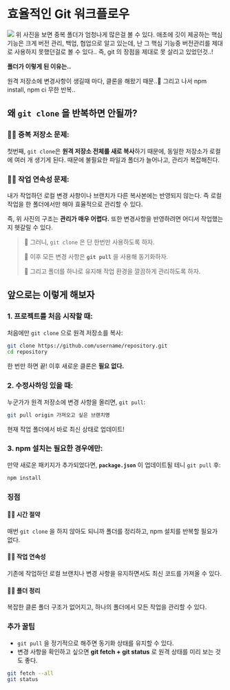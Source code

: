 효율적인 Git 워크플로우
===

![](https://private-user-images.githubusercontent.com/167315197/390282265-91a63d4e-50ca-4b93-b848-1dc41f724118.png?jwt=eyJhbGciOiJIUzI1NiIsInR5cCI6IkpXVCJ9.eyJpc3MiOiJnaXRodWIuY29tIiwiYXVkIjoicmF3LmdpdGh1YnVzZXJjb250ZW50LmNvbSIsImtleSI6ImtleTUiLCJleHAiOjE3MzI2ODc1OTcsIm5iZiI6MTczMjY4NzI5NywicGF0aCI6Ii8xNjczMTUxOTcvMzkwMjgyMjY1LTkxYTYzZDRlLTUwY2EtNGI5My1iODQ4LTFkYzQxZjcyNDExOC5wbmc_WC1BbXotQWxnb3JpdGhtPUFXUzQtSE1BQy1TSEEyNTYmWC1BbXotQ3JlZGVudGlhbD1BS0lBVkNPRFlMU0E1M1BRSzRaQSUyRjIwMjQxMTI3JTJGdXMtZWFzdC0xJTJGczMlMkZhd3M0X3JlcXVlc3QmWC1BbXotRGF0ZT0yMDI0MTEyN1QwNjAxMzdaJlgtQW16LUV4cGlyZXM9MzAwJlgtQW16LVNpZ25hdHVyZT04ZDM3MGI1MTZhN2NhMWIzMGMxNTlmZmIxODY3NzZlMmNmOTNmNmVlNmM1ZmU4ZDQ5ZjgwN2YxNmVkNTZjMTBmJlgtQW16LVNpZ25lZEhlYWRlcnM9aG9zdCJ9.KaA4Xtsrdezx8O918AAPGNFhmhJaRimQplxg6XFVdxU)
위 사진을 보면 중복 폴더가 엄청나게 많은걸 볼 수 있다. 애초에 깃이 제공하는 핵심 기능은 크게 버전 관리, 백업, 협업으로 알고 있는데, 난 그 핵심 기능중 버전관리를 제대로 사용하지 못했던걸로 볼 수 있다.. 즉, git 의 장점을 제대로 못 살리고 있었던것..! 

**폴더가 이렇게 된 이유는..**

 원격 저장소에 변경사항이 생길때 마다, 클론을 해왔기 때문..🥲 그리고 나서 npm install, npm ci 무한 반복..

 ## 왜 `git clone` 을 반복하면 안될까?

### 👎🏻 중복 저장소 문제:
첫번째, `git clone`은 **원격 저장소 전체를 새로 복사**하기 때문에, 동일한 저장소가 로컬에 여러 개 생기게 된다. 때문에 불필요한 파일과 폴더가 늘어나고, 관리가 복잡해진다.

### 👎🏻 작업 연속성 문제:
내가 작업하던 로컬 변경 사항이나 브랜치가 다른 복사본에는 반영되지 않는다. 즉 로컬 작업을 한 폴더에서만 해야 효율적으로 관리할 수 있다.

즉, 위 사진의 구조는 **관리가 매우 어렵다.** 또한 변경사항을 반영하려면 어디서 작업했는지 헷갈릴 수 있다.

> 📝 그러니, `git clone` 은 단 한번만 사용하도록 하자.
>
> 📝 이후 모든 변경 사항은 **`git pull`** 을 사용해 동기화하자. 
>
> 📝 그리고 폴더를 하나로 유지해 작업 환경을 깔끔하게 관리하도록 하자.

## 앞으로는 이렇게 해보자

### 1. 프로젝트를 처음 시작할 때:
처음에만 `git clone` 으로 원격 저장소를 복사:

```bash
git clone https://github.com/username/repository.git
cd repository
```
한 번만 하면 끝! 이후 새로운 클론은 **필요 없다.**

### 2. 수정사하잉 있을 때:
누군가가 원격 저장소에 변경 사항을 올리면, `git pull`:

```bash
git pull origin 가져오고 싶은 브랜치명
```
현재 작업 폴더에서 바로 최신 상태로 업데이트!

### 3. npm 설치는 필요한 경우에만:
만약 새로운 패키지가 추가되었다면, **`package.json`** 이 업데이트될 테니 `git pull` 후:

```bash
npm install
```

### 징점

#### 👍🏻 시간 절약
매번 `git clone` 을 하지 않아도 되니까 폴더를 정리하고, npm 설치를 반복할 필요가 없다.

#### 👍🏻 작업 연속성
기존에 작업하던 로컬 브랜치나 변경 사항을 유지하면서도 최신 코드를 가져올 수 있다.

#### 👍🏻 폴더 정리
복잡한 클론 폴더 구조가 없어지고, 하나의 폴더에서 모든 작업을 관리할 수 있다.

### 추가 꿀팁
- `git pull` 을 정기적으로 해주면 동기화 상태를 유지할 수 있다.
- 변경 사항을 확인하고 싶으면 **git fetch + git status** 로 원격 상태를 미리 보는 것도 좋다.

```bash
git fetch --all
git status
```